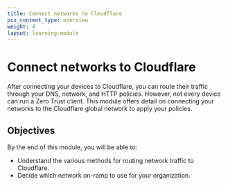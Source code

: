 ```yaml
---
title: Connect networks to Cloudflare
pcx_content_type: overview
weight: 4
layout: learning-module
---
```


# Connect networks to Cloudflare

After connecting your devices to Cloudflare, you can route their traffic through your DNS, network, and HTTP policies. However, not every device can run a Zero Trust client. This module offers detail on connecting your networks to the Cloudflare global network to apply your policies.

## Objectives

By the end of this module, you will be able to:

- Understand the various methods for routing network traffic to Cloudflare.
- Decide which network on-ramp to use for your organization.
